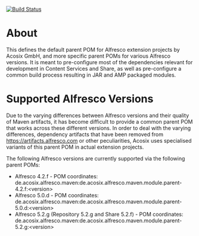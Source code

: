 [![Build Status](https://travis-ci.org/Acosix/alfresco-maven.svg?branch=master)](https://travis-ci.org/Acosix/alfresco-maven)

# About
This defines the default parent POM for Alfresco extension projects by Acosix GmbH, and more specific parent POMs for various Alfresco versions. It is meant to pre-configure most of the dependencies relevant for development in Content Services and Share, as well as pre-configure a common build process resulting in JAR and AMP packaged modules.

# Supported Alfresco Versions

Due to the varying differences between Alfresco versions and their quality of Maven artifacts, it has become difficult to provide a common parent POM that works across these different versions. In order to deal with the varying differences, dependency artifacts that have been removed from https://artifacts.alfresco.com or other peculiarities, Acosix uses specialised variants of this parent POM in actual extension projects.

The following Alfresco versions are currently supported via the following parent POMs:

* Alfresco 4.2.f - POM coordinates: de.acosix.alfresco.maven:de.acosix.alfresco.maven.module.parent-4.2.f:&lt;version&gt;
* Alfresco 5.0.d - POM coordinates: de.acosix.alfresco.maven:de.acosix.alfresco.maven.module.parent-5.0.d:&lt;version&gt;
* Alfresco 5.2.g (Repository 5.2.g and Share 5.2.f) - POM coordinates: de.acosix.alfresco.maven:de.acosix.alfresco.maven.module.parent-5.2.g:&lt;version&gt;
